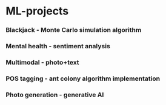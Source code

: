 # ML-projects

### Blackjack - Monte Carlo simulation algorithm 
### Mental health - sentiment analysis
### Multimodal - photo+text
### POS tagging - ant colony algorithm implementation 
### Photo generation - generative AI
